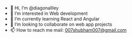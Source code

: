 - 👋 Hi, I’m @diagonallley
- 👀 I’m interested in Web development
- 🌱 I’m currently learning React and Angular
- 💞️ I’m looking to collaborate on web app projects
- 📫 How to reach me mail: 007shubham007@gmail.com

<!---
diagonallley/diagonallley is a ✨ special ✨ repository because its `README.md` (this file) appears on your GitHub profile.
You can click the Preview link to take a look at your changes.
--->
